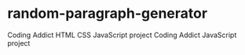 # random-paragraph-generator
Coding Addict HTML CSS JavaScript project
Coding Addict JavaScript project

